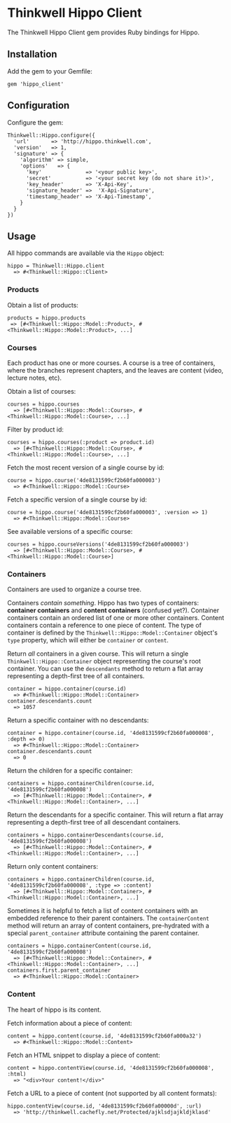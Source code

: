 Thinkwell Hippo Client
===================================

The Thinkwell Hippo Client gem provides Ruby bindings for Hippo.

## Installation

Add the gem to your Gemfile:

    gem 'hippo_client'


## Configuration

Configure the gem:

    Thinkwell::Hippo.configure({
      'url'       => 'http://hippo.thinkwell.com',
      'version'   => 1,
      'signature' => {
        'algorithm' => simple,
        'options'   => {
          'key'              => '<your public key>',
          'secret'           => '<your secret key (do not share it)>',
          'key_header'       => 'X-Api-Key',
          'signature_header' =>  'X-Api-Signature',
          'timestamp_header' => 'X-Api-Timestamp',
        }
      }
    })


## Usage

All hippo commands are available via the `Hippo` object:

    hippo = Thinkwell::Hippo.client
      => #<Thinkwell::Hippo::Client>

### Products

Obtain a list of products:

    products = hippo.products
     => [#<Thinkwell::Hippo::Model::Product>, #<Thinkwell::Hippo::Model::Product>, ...]

### Courses

Each product has one or more courses.  A course is a tree of containers, where the
branches represent chapters, and the leaves are content (video, lecture notes, etc).

Obtain a list of courses:

    courses = hippo.courses
      => [#<Thinkwell::Hippo::Model::Course>, #<Thinkwell::Hippo::Model::Course>, ...]


Filter by product id:

    courses = hippo.courses(:product => product.id)
      => [#<Thinkwell::Hippo::Model::Course>, #<Thinkwell::Hippo::Model::Course>, ...]


Fetch the most recent version of a single course by id:

    course = hippo.course('4de8131599cf2b60fa000003')
      => #<Thinkwell::Hippo::Model::Course>


Fetch a specific version of a single course by id:

    course = hippo.course('4de8131599cf2b60fa000003', :version => 1)
      => #<Thinkwell::Hippo::Model::Course>


See available versions of a specific course:

    courses = hippo.courseVersions('4de8131599cf2b60fa000003')
      => [#<Thinkwell::Hippo::Model::Course>, #<Thinkwell::Hippo::Model::Course>]


### Containers

Containers are used to organize a course tree.

Containers *contain something*.  Hippo has two types of
containers: **container containers** and **content containers** (confused
yet?).  Container containers contain an ordered list of one or more other
containers.  Content containers contain a reference to one piece of content.
The type of container is defined by the
`Thinkwell::Hippo::Model::Container` object's `type` property, which will
either be `container` or `content`.


Return *all* containers in a given course.  This will return a single
`Thinkwell::Hippo::Container` object representing the course's root
container.  You can use the `descendants` method to return a flat array
representing a depth-first tree of all containers.

    container = hippo.container(course.id)
      => #<Thinkwell::Hippo::Model::Container>
    container.descendants.count
      => 1057


Return a specific container with no descendants:

    container = hippo.container(course.id, '4de8131599cf2b60fa000008', :depth => 0)
      => #<Thinkwell::Hippo::Model::Container>
    container.descendants.count
      => 0


Return the children for a specific container:

    containers = hippo.containerChildren(course.id, '4de8131599cf2b60fa000008')
      => [#<Thinkwell::Hippo::Model::Container>, #<Thinkwell::Hippo::Model::Container>, ...]


Return the descendants for a specific container.  This will return a flat array
representing a depth-first tree of all descendant containers.

    containers = hippo.containerDescendants(course.id, '4de8131599cf2b60fa000008')
      => [#<Thinkwell::Hippo::Model::Container>, #<Thinkwell::Hippo::Model::Container>, ...]


Return only content containers:

    containers = hippo.containerChildren(course.id, '4de8131599cf2b60fa000008', :type => :content)
      => [#<Thinkwell::Hippo::Model::Container>, #<Thinkwell::Hippo::Model::Container>, ...]


Sometimes it is helpful to fetch a list of content containers with an embedded
reference to their parent containers.  The `containerContent` method will return an
array of content containers, pre-hydrated with a special `parent_container` attribute
containing the parent container.

    containers = hippo.containerContent(course.id, '4de8131599cf2b60fa000008')
      => [#<Thinkwell::Hippo::Model::Container>, #<Thinkwell::Hippo::Model::Container>, ...]
    containers.first.parent_container
      => #<Thinkwell::Hippo::Model::Container>


### Content

The heart of hippo is its content.

Fetch information about a piece of content:

    content = hippo.content(course.id, '4de8131599cf2b60fa000a32')
      => #<Thinkwell::Hippo::Model::Content>


Fetch an HTML snippet to display a piece of content:

    content = hippo.contentView(course.id, '4de8131599cf2b60fa000008', :html)
      => "<div>Your content!</div>"


Fetch a URL to a piece of content (not supported by all content formats):

    hippo.contentView(course.id, '4de8131599cf2b60fa00000d', :url)
      => 'http://thinkwell.cachefly.net/Protected/ajklsdjajkldjklasd'

